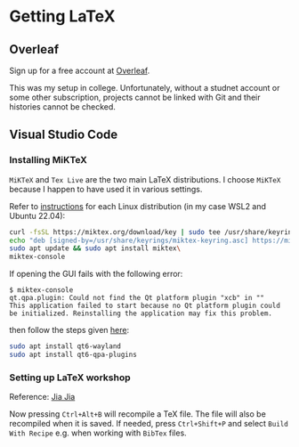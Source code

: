 # Getting LaTeX

## Overleaf

Sign up for a free account at [Overleaf](https://www.overleaf.com/).

This was my setup in college. Unfortunately, without a studnet account or some other subscription, projects cannot be linked with Git and their histories cannot be checked.

## Visual Studio Code

### Installing MiKTeX

``MiKTeX`` and ``Tex Live`` are the two main LaTeX distributions. I choose ``MiKTeX`` because I happen to have used it in various settings.

Refer to [instructions](https://miktex.org/download#ubuntu) for each Linux distribution (in my case WSL2 and Ubuntu 22.04):

```bash
curl -fsSL https://miktex.org/download/key | sudo tee /usr/share/keyrings/miktex-keyring.asc > /dev/null
echo "deb [signed-by=/usr/share/keyrings/miktex-keyring.asc] https://miktex.org/download/ubuntu jammy universe" | sudo tee /etc/apt/sources.list.d/miktex.list
sudo apt update && sudo apt install miktex\
miktex-console
```

If opening the GUI fails with the following error:

```console
$ miktex-console
qt.qpa.plugin: Could not find the Qt platform plugin "xcb" in ""
This application failed to start because no Qt platform plugin could be initialized. Reinstalling the application may fix this problem.
```

then follow the steps given [here](https://github.com/MiKTeX/miktex/issues/1469):

```bash
sudo apt install qt6-wayland
sudo apt install qt6-qpa-plugins
```

### Setting up LaTeX workshop

Reference: [Jia Jia](https://mathjiajia.github.io/vscode-and-latex/)

Now pressing ``Ctrl+Alt+B`` will recompile a TeX file. The file will also be recompiled when it is saved. If needed, press ``Ctrl+Shift+P`` and select ``Build With Recipe`` e.g. when working with ``BibTex`` files.
